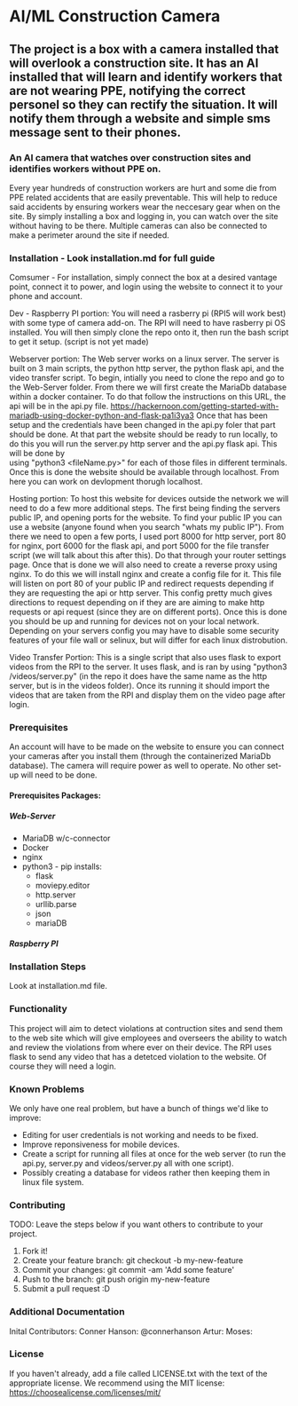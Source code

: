 # AI/ML Construction Camera
## The project is a box with a camera installed that will overlook a construction site. It has an AI installed that will learn and identify workers that are not wearing PPE, notifying the correct personel so they can rectify the situation. It will notify them through a website and simple sms message sent to their phones.
### An AI camera that watches over construction sites and identifies workers without PPE on.
Every year hundreds of construction workers are hurt and some die from PPE related accidents that are easily preventable. This will help to reduce said accidents by ensuring workers wear the neccesary gear when on the site. By simply installing a box and logging in, you can watch over the site without having to be there. Multiple cameras can also be connected to make a perimeter around the site if needed. 
### Installation - Look installation.md for full guide
Comsumer - 
For installation, simply connect the box at a desired vantage point, connect it to power, and login using the website to connect it to your phone and account.

Dev -
  Raspberry PI portion: You will need a rasberry pi (RPI5 will work best) with some type of camera add-on.  The RPI will need to have rasberry pi OS installed.  You will then simply clone the repo onto it, then run the bash script to get it setup. (script is not yet 
  made)

  Webserver portion: The Web server works on a linux server.  The server is built on 3 main scripts, the python http server, the python flask api, and the video transfer script.  To begin, intially you need to clone the repo and go to the Web-Server folder.  From there    we will first create the MariaDb database within a docker container. To do that follow the instructions on this URL, the api will be in the api.py file. https://hackernoon.com/getting-started-with-mariadb-using-docker-python-and-flask-pa1i3ya3                            Once that has been setup and the credentials have been changed in the api.py foler that part should be done.  At that part the website should be ready to run locally, to do this you will run the server.py http server and the api.py flask api.  This will be done by     
  using "python3 <fileName.py>" for each of those files in different terminals.  Once this is done the website should be available through localhost. From here you can work on devlopment thorugh localhost. 
  
  Hosting portion: To host this website for devices outside the network we will need to do a few more additional steps.  The first being finding the servers public IP, and opening ports for the website.  To find your public IP you can use a website (anyone found when 
  you search "whats my public IP").   From there we need to open a few ports, I used port 8000 for http server, port 80 for nginx, port 6000 for the flask api, and port 5000 for the file transfer script (we will talk about this after this).  Do that through your router 
  settings page.  Once that is done we will also need to create a reverse proxy using nginx.  To do this we will install nginx and create a config file for it.  This file will listen on port 80 of your public IP and redirect requests depending if they are requesting the 
  api or http server. This config pretty much gives directions to request depending on if they are are aiming to make http requests or api request (since they are on different ports).  Once this is done you should be up and running for devices not on your local network. 
  Depending on your servers config you may have to disable some security features of your file wall or selinux, but will differ for each linux distrobution. 

  Video Transfer Portion: This is a single script that also uses flask to export videos from the RPI to the server.  It uses flask, and is ran by using "python3 /videos/server.py" (in the repo it does have the same name as the http server, but is in the videos folder). 
  Once its running it should import the videos that are taken from the RPI and display them on the video page after login. 
  
### Prerequisites
An account will have to be made on the website to ensure you can connect your cameras after you install them (through the containerized MariaDb database). The camera will require power as well to operate. No other set-up will need to be done. 
#### Prerequisites Packages:
  ##### Web-Server
  - MariaDB w/c-connector
  - Docker
  - nginx
  - python3 - pip installs:
     - flask
     - moviepy.editor
     - http.server
     - urllib.parse
     - json
     - mariaDB
   ##### Raspberry PI
### Installation Steps
Look at installation.md file. 
### Functionality
This project will aim to detect violations at contruction sites and send them to the web site which will give employees and overseers the ability to watch and review the violations from where ever on their device.  The RPI uses flask to send any video that has a 
detetced violation to the website. Of course they will need a login.  
### Known Problems
We only have one real problem, but have a bunch of things we'd like to improve:
  - Editing for user credentials is not working and needs to be fixed.
  - Improve reponsiveness for mobile devices.
  - Create a script for running all files at once for the web server (to run the api.py, server.py and videos/server.py all with one script).
  - Possibly creating a database for videos rather then keeping them in linux file system. 
### Contributing
TODO: Leave the steps below if you want others to contribute to your project.
1. Fork it!
2. Create your feature branch: git checkout -b my-new-feature
3. Commit your changes: git commit -am 'Add some feature'
4. Push to the branch: git push origin my-new-feature
5. Submit a pull request :D
### Additional Documentation
Inital Contributors:
  Conner Hanson: @connerhanson
  Artur:
  Moses:
### License
If you haven't already, add a file called LICENSE.txt with the text of the appropriate license.
We recommend using the MIT license: https://choosealicense.com/licenses/mit/

